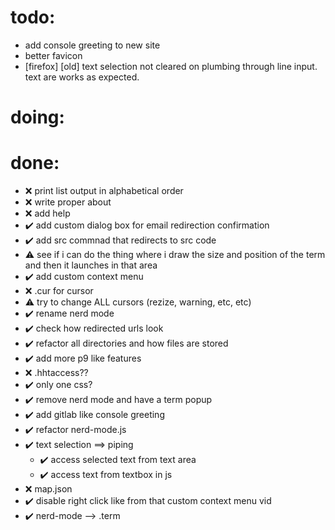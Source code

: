 # todo:
- add console greeting to new site
- better favicon
- [firefox] [old] text selection not cleared on plumbing through line input. text are works as expected.
# doing:

# done:
- ❌ print list output in alphabetical order
	<!-- not needed anymore -->
- ❌ write proper about
	<!-- not needed anymore -->
- ❌ add help 
	<!-- not needed anymore -->
- ✔️ add custom dialog box for email redirection confirmation
- ✔️ add src commnad that redirects to src code
- ⚠️ see if i can do the thing where i draw the size and position of the term and then it launches in that area
	<!-- not required as of now. the overflow stopper hack works well enough -->
- ✔️ add custom context menu
	<!-- - https://www.youtube.com/watch?v=-R8_MswrzD8 -->
- ❌ .cur for cursor
	<!-- windows specific(?) -->
- ⚠️ try to change ALL cursors (rezize, warning, etc, etc)
	<!-- too complex and timconsuming for now -->
- ✔️ rename nerd mode
- ✔️ check how redirected urls look
- ✔️ refactor all directories and how files are stored
	<!-- - move old.css and old.js into folder
	- https://openlab.bmcc.cuny.edu/mmp-240-fall-19-stein/2019/09/05/basic-website-folder-file-structure/
	- https://medium.com/@nmayurashok/file-and-folder-structure-for-web-development-8c5c83810a5
	- https://webstyleguide.com/wsg3/5-site-structure/3-site-file-structure.html
	- https://www.reddit.com/r/webdev/comments/3afdb8/website_directory_structure_bestpractices/ -->
- ✔️ add more p9 like features
- ❌ .hhtaccess??
	<!-- only for apache -->
	<!-- - https://helponnet.com/2021/11/30/remove-folder-name-from-url/#:~:text=Removing%20folder%20name%20from%20URLs%20with%20htaccess%20file&text=To%20remove%20the%20folder%20A,of%20your%20htaccess%20in%20root.&text=That's%20it.,able%20to%20access%20your%20index2.
	- https://stackoverflow.com/questions/18973058/how-to-remove-folder-name-from-url-using-htaccess -->
- ✔️ only one css?
	<!-- - https://stackoverflow.com/questions/30557915/is-it-good-idea-to-make-separate-css-file-for-each-html-page#:~:text=There's%20not%20universal%20best%20practice,reasonable%20to%20separate%20them%20out. -->
- ✔️ remove nerd mode and have a term popup
- ✔️ add gitlab like console greeting
- ✔️ refactor nerd-mode.js
- ✔️ text selection ==> piping 
	- ✔️ access selected text from text area
	- ✔️ access text from textbox in js
- ❌ map.json
	<!-- having all files in a single .json for easier href redirect updates works in theory but it just add a lot more js and it still is kind of a mess to maintain. the idea is alright. maybe somhting like it already exists. idk. might work on it later if nothing exists. -->
- ✔️ disable right click like from that custom context menu vid
- ✔️ nerd-mode --> .term
